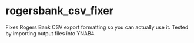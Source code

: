 # rogersbank_csv_fixer
Fixes Rogers Bank CSV export formatting so you can actually use it. Tested by importing output files into YNAB4.
